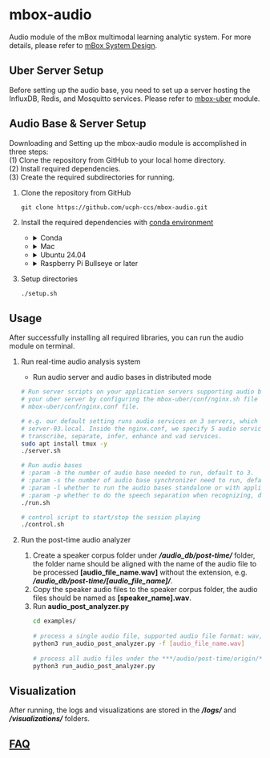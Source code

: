 # mbox-audio
Audio module of the mBox multimodal learning analytic system. For more details, please refer to [mBox System Design](https://github.com/lizaibeim/mbox-uber/blob/main/docs/mbox_system.md).

## Uber Server Setup
Before setting up the audio base, you need to set up a server hosting the InfluxDB, Redis, and Mosquitto services.
Please refer to [mbox-uber](https://github.com/lizaibeim/mbox-uber/blob/main/README.md) module.

## Audio Base & Server Setup

Downloading and Setting up the mbox-audio module is accomplished in three steps:  
(1) Clone the repository from GitHub to your local home directory.  
(2) Install required dependencies.  
(3) Create the required subdirectories for running.

1. Clone the repository from GitHub
    ```
    git clone https://github.com/ucph-ccs/mbox-audio.git
    ```

2. Install the required dependencies with [conda environment](https://docs.anaconda.com/free/miniconda/index.html)
   - <details>
     <summary> Conda </summary>
     
       ```sh
       # For Raspberry Pi
       wget "https://github.com/conda-forge/miniforge/releases/latest/download/Miniforge3-$(uname)-$(uname -m).sh"
       bash Miniforge3-$(uname)-$(uname -m).sh
       
       # For Mac and Linux
       wget "https://repo.anaconda.com/miniconda/Miniconda3-latest-$(uname)-$(uname -m).sh"
       bash Miniconda3-latest-$(uname)-$(uname -m).sh
       ```
     </details>

   - <details>
     <summary> Mac </summary>
     
        ```sh
        # Install ffmpeg, portaudio-19.7.0, mecab-0.996(required for sacrebleu for NLP collection), llvm-16.0.6
        brew install ffmpeg
        brew install portaudio
        brew install mecab
        brew install llvm
        
        # Export llvm to your PATH, run:
        echo 'export PATH="/opt/homebrew/opt/llvm/bin:$PATH"' >> ~/.zshrc
        echo 'export LDFLAGS="-L/opt/homebrew/opt/llvm/lib"' >> ~/.zshrc
        echo 'export CPPFLAGS="-I/opt/homebrew/opt/llvm/include"' >> ~/.zshrc
        source ~/.zshrc

        # For audio base
        conda create -c conda-forge -n audio-base python==3.10.12 -y
        conda activate audio-base
        cd mbox-audio
        pip install -r requirements.txt

        # For audio server & local base
        conda create -c conda-forge -n audio-server python==3.10.12 -y
        conda activate audio-server
        cd mbox-audio
        pip install -r requirements_server.txt
        pip install "nemo_toolkit[asr]"
        # If you encounter error with cannot uninstalled llvmlite, try
        pip install --ignore-installed llvmlite "nemo_toolkit[asr]"
        pip install --upgrade hydra-core hydra-colorlog
        ```
     </details>
   
   - <details>
     <summary> Ubuntu 24.04 </summary>
    
        ```sh
        sudo apt update && sudo apt upgrade
        sudo apt install build-essential
        sudo apt install git
        sudo apt install ffmpeg
        sudo apt install python3-pyaudio
        sudo apt update && sudo apt install -y libsndfile1

        # Install portaudio
        sudo apt install libasound-dev
        # Download the portaudio archive from: http://files.portaudio.com/download.html
        wget https://files.portaudio.com/archives/pa_stable_v190700_20210406.tgz
        # Unzip the archive
        tar -zxvf pa_stable_v190700_20210406.tgz
        # Enter the directory and compile
        cd portaudio
        ./configure && make
        sudo make install
  
        # For audio base
        conda create -c conda-forge -n audio-base python==3.10.12 -y
        conda activate audio-base
        cd ../mbox-audio
        pip install -r rquirements.txt

        # For audio server & local base
        conda create -c conda-forge -n audio-server python==3.10.12 -y
        conda activate audio-server
        cd ../mbox-audio
        pip install -r requirements_server.txt
        pip install nemo_toolkit['asr']
        pip install --upgrade hydra-core hydra-colorlog
        ```
     </details>
   
   - <details>
     <summary> Raspberry Pi Bullseye or later </summary>
    
        ```sh
        # Install pyaudio
        sudo apt-get install portaudio19-dev 
      
        # For audio base
        conda create -c conda-forge -n audio-base python==3.10.12 -y
        conda activate audio-base
        cd mbox-audio
        pip install -r requirements.txt

        # For audio server & local base
        conda create -c conda-forge -n audio-server python==3.10.12 -y
        conda activate audio-server
        cd mbox-audio
        pip install -r requirements_server.txt
        pip install nemo_toolkit['asr']
        pip install --upgrade hydra-core hydra-colorlog
        ```
     </details>

3. Setup directories
    ```sh
    ./setup.sh
    ```

## Usage

After successfully installing all required libraries, you can run the audio module on terminal.

1. Run real-time audio analysis system
    + Run audio server and audio bases in distributed mode
    ```sh
    # Run server scripts on your application servers supporting audio bases, specify your audio server cluster on 
    # your uber server by configuring the mbox-uber/conf/nginx.sh file and specify your extra audio upstream services in 
    # mbox-uber/conf/nginx.conf file.
   
    # e.g. our default setting runs audio services on 3 servers, which are server-01.local, server-02.local and 
    # server-03.local. Inside the nginx.conf, we specify 5 audio services related to those three server, which are
    # transcribe, separate, infer, enhance and vad services.
    sudo apt install tmux -y
    ./server.sh
    
    # Run audio bases 
    # :param -b the number of audio base needed to run, default to 3. 
    # :param -s the number of audio base synchronizer need to run, default to 1.
    # :param -l whether to run the audio bases standalone or with application servers, default to false. 
    # :param -p whether to do the speech separation when recognizing, default to false. 
    ./run.sh
    
    # control script to start/stop the session playing
    ./control.sh
    ```

2. Run the post-time audio analyzer
   1. Create a speaker corpus folder under ***/audio_db/post-time/*** folder, the folder name should be aligned with the
      name of the audio file to be processed **[audio_file_name.wav]** without the extension, 
      e.g. ***/audio_db/post-time/[audio_file_name]/***.
   2. Copy the speaker audio files to the speaker corpus folder, the audio files should be named as **[speaker_name].wav**.
   3. Run **audio_post_analyzer.py**
      ```sh
      cd examples/
         
      # process a single audio file, supported audio file format: wav, m4a, mp3
      python3 run_audio_post_analyzer.py -f [audio_file_name.wav]
         
      # process all audio files under the ***/audio/post-time/origin/*** folder
      python3 run_audio_post_analyzer.py
      ```

## Visualization

After running, the logs and visualizations are stored in the ***/logs/*** and ***/visualizations/*** folders.

## [FAQ](https://github.com/lizaibeim/mbox-uber/blob/main/docs/FAQ.md)
